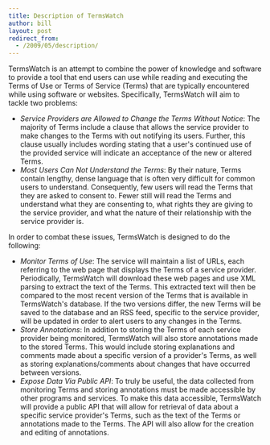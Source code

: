 ```yaml
---
title: Description of TermsWatch
author: bill
layout: post
redirect_from:
  - /2009/05/description/
---
```

TermsWatch is an attempt to combine the power of knowledge and software to
provide a tool that end users can use while reading and executing the Terms of
Use or Terms of Service (Terms) that are typically encountered while using
software or websites. Specifically, TermsWatch will aim to tackle two
problems:

  * *Service Providers are Allowed to Change the Terms Without Notice*: The
    majority of Terms include a clause that allows the service provider to make
    changes to the Terms with out notifying its users. Further, this clause
    usually includes wording stating that a user's continued use of the
    provided service will indicate an acceptance of the new or altered Terms.
  * *Most Users Can Not Understand the Terms*: By their nature, Terms contain
    lengthy, dense language that is often very difficult for common users to
    understand. Consequently, few users will read the Terms that they are asked
    to consent to. Fewer still will read the Terms and understand what they are
    consenting to, what rights they are giving to the service provider, and
    what the nature of their relationship with the service provider is.

In order to combat these issues, TermsWatch is designed to do the following:

  * *Monitor Terms of Use*: The service will maintain a list of URLs, each
    referring to the web page that displays the Terms of a service provider.
    Periodically, TermsWatch will download these web pages and use XML parsing
    to extract the text of the Terms. This extracted text will then be
    compared to the most recent version of the Terms that is available in
    TermsWatch's database. If the two versions differ, the new Terms will be
    saved to the database and an RSS feed, specific to the service provider,
    will be updated in order to alert users to any changes in the Terms.
  * *Store Annotations*: In addition to storing the Terms of each service
    provider being monitored, TermsWatch will also store annotations made to
    the stored Terms. This would include storing explanations and comments made
    about a specific version of a provider's Terms, as well as storing
    explanations/comments about changes that have occurred between versions.
  * *Expose Data Via Public API*: To truly be useful, the data collected from
    monitoring Terms and storing annotations must be made accessible by other
    programs and services. To make this data accessible, TermsWatch will
    provide a public API that will allow for retrieval of data about a specific
    service provider's Terms, such as the text of the Terms or annotations made
    to the Terms. The API will also allow for the creation and editing of
    annotations.
